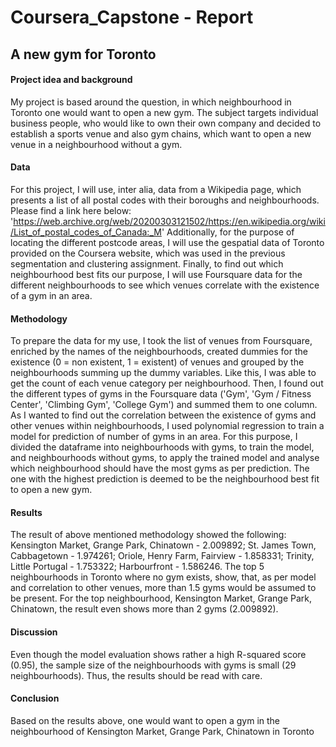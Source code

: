 # Coursera_Capstone - Report
## A new gym for Toronto
#### Project idea and background
My project is based around the question, in which neighbourhood in Toronto one would want to open a new gym. The subject targets individual business people, who would like to own their own company and decided to establish a sports venue and also gym chains, which want to open a new venue in a neighbourhood without a gym.  
#### Data
For this project, I will use, inter alia, data from a Wikipedia page, which presents a list of all postal codes with their boroughs and neighbourhoods. Please find a link here below:
'https://web.archive.org/web/20200303121502/https://en.wikipedia.org/wiki/List_of_postal_codes_of_Canada:_M'
Additionally, for the purpose of locating the different postcode areas, I will use the gespatial data of Toronto provided on the Coursera website, which was used in the previous segmentation and clustering assignment. 
Finally, to find out which neighbourhood best fits our purpose, I will use Foursquare data for the different neighbourhoods to see which venues correlate with the existence of a gym in an area. 
#### Methodology
To prepare the data for my use, I took the list of venues from Foursquare, enriched by the names of the neighbourhoods, created dummies for the existence (0 = non existent, 1 = existent) of venues and grouped by the neighbourhoods summing up the dummy variables. Like this, I was able to get the count of each venue category per neighbourhood. Then, I found out the different types of gyms in the Foursquare data ('Gym', 'Gym / Fitness Center', 'Climbing Gym', 'College Gym') and summed them to one column. 
As I wanted to find out the correlation between the existence of gyms and other venues within neighbourhoods, I used polynomial regression to train a model for prediction of number of gyms in an area. For this purpose, I divided the dataframe into neighbourhoods with gyms, to train the model, and neighbourhoods without gyms, to apply the trained model and analyse which neighbourhood should have the most gyms as per prediction. The one with the highest prediction is deemed to be the neighbourhood best fit to open a new gym.
#### Results
The result of above mentioned methodology showed the following:
Kensington Market, Grange Park, Chinatown - 2.009892; St. James Town, Cabbagetown - 1.974261; Oriole, Henry Farm, Fairview - 1.858331;  Trinity, Little Portugal - 1.753322; Harbourfront - 1.586246.
The top 5 neighbourhoods in Toronto where no gym exists, show, that, as per model and correlation to other venues, more than 1.5 gyms would be assumed to be present. 
For the top neighbourhood, Kensington Market, Grange Park, Chinatown, the result even shows more than 2 gyms (2.009892). 
#### Discussion
Even though the model evaluation shows rather a high R-squared score (0.95), the sample size of the neighbourhoods with gyms is small (29 neighbourhoods). Thus, the results should be read with care.
#### Conclusion
Based on the results above, one would want to open a gym in the neighbourhood of Kensington Market, Grange Park, Chinatown in Toronto
